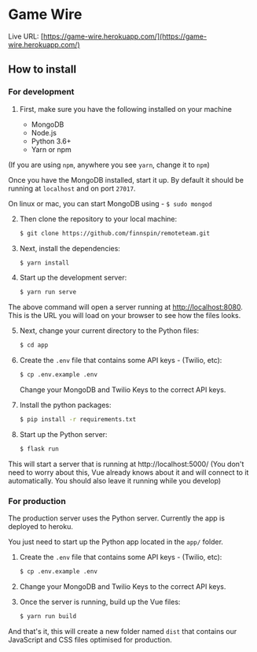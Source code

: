 # Game Wire

Live URL: [https://game-wire.herokuapp.com/](https://game-wire.herokuapp.com/)

## How to install

### For development

1. First, make sure you have the following installed on your machine

    - MongoDB
    - Node.js
    - Python 3.6+
    - Yarn or npm

 (If you are using `npm`, anywhere you see `yarn`, change it to `npm`)

 Once you have the MongoDB installed, start it up. By default it should be running at `localhost` and on port `27017`.
  
   On linux or mac, you can start MongoDB using - `$ sudo mongod`
   
2. Then clone the repository to your local machine:

    ```bash
    $ git clone https://github.com/finnspin/remoteteam.git
    ```

3. Next, install the dependencies:

    ```bash
    $ yarn install 
    ```

4. Start up the development server:

    ```bash
    $ yarn run serve
    ```

The above command will open a server running at [http://localhost:8080](http://localhost:8080). This is the URL you will load on your browser to see how the files looks.

5. Next, change your current directory to the Python files:

    ```bash
    $ cd app
    ```

6. Create the `.env` file that contains some API keys - (Twilio, etc):

    ```bash
    $ cp .env.example .env
    ```

    Change your MongoDB and Twilio Keys to the correct API keys.

7. Install the python packages:

    ```bash
    $ pip install -r requirements.txt
    ```

8. Start up the Python server:

    ```bash
    $ flask run
    ```

This will start a server that is running at http://localhost:5000/ (You don't need to worry about this, Vue already knows about it and will connect to it automatically. You should also leave it running while you develop)

### For production

The production server uses the Python server. Currently the app is deployed to heroku.

You just need to start up the Python app located in the `app/` folder.

1. Create the `.env` file that contains some API keys - (Twilio, etc):

    ```bash
    $ cp .env.example .env
    ```

2. Change your MongoDB and Twilio Keys to the correct API keys.

3. Once the server is running, build up the Vue files:

    ```bash
    $ yarn run build
    ```

And that's it, this will create a new folder named `dist` that contains our JavaScript and CSS files optimised for production. 